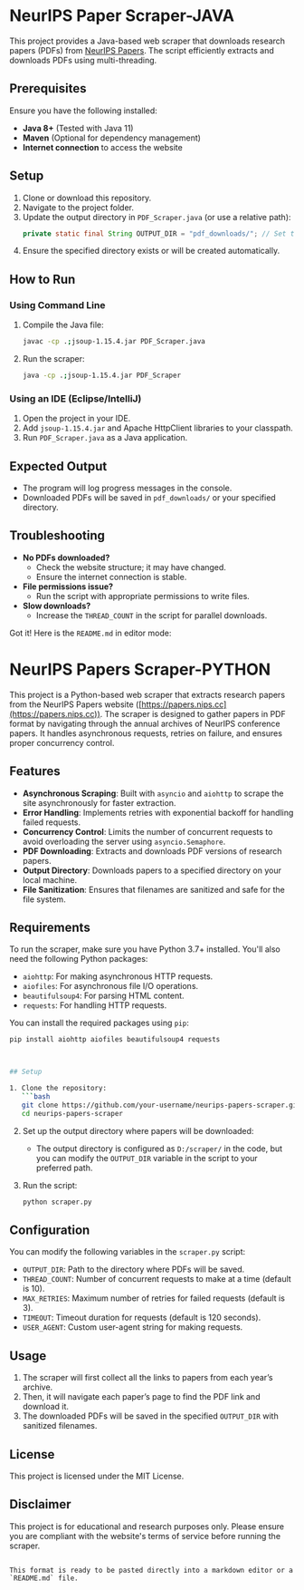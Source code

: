 # NeurIPS Paper Scraper-JAVA

This project provides a Java-based web scraper that downloads research papers (PDFs) from [NeurIPS Papers](https://papers.nips.cc). The script efficiently extracts and downloads PDFs using multi-threading.

## Prerequisites
Ensure you have the following installed:
- **Java 8+** (Tested with Java 11)
- **Maven** (Optional for dependency management)
- **Internet connection** to access the website

## Setup
1. Clone or download this repository.
2. Navigate to the project folder.
3. Update the output directory in `PDF_Scraper.java` (or use a relative path):
   ```java
   private static final String OUTPUT_DIR = "pdf_downloads/"; // Set to your desired location
   ```
4. Ensure the specified directory exists or will be created automatically.

## How to Run
### Using Command Line
1. Compile the Java file:
   ```sh
   javac -cp .;jsoup-1.15.4.jar PDF_Scraper.java
   ```
2. Run the scraper:
   ```sh
   java -cp .;jsoup-1.15.4.jar PDF_Scraper
   ```

### Using an IDE (Eclipse/IntelliJ)
1. Open the project in your IDE.
2. Add `jsoup-1.15.4.jar` and Apache HttpClient libraries to your classpath.
3. Run `PDF_Scraper.java` as a Java application.

## Expected Output
- The program will log progress messages in the console.
- Downloaded PDFs will be saved in `pdf_downloads/` or your specified directory.

## Troubleshooting
- **No PDFs downloaded?**  
  - Check the website structure; it may have changed.  
  - Ensure the internet connection is stable.  
- **File permissions issue?**  
  - Run the script with appropriate permissions to write files.  
- **Slow downloads?**  
  - Increase the `THREAD_COUNT` in the script for parallel downloads.



Got it! Here is the `README.md` in editor mode:




# NeurIPS Papers Scraper-PYTHON

This project is a Python-based web scraper that extracts research papers from the NeurIPS Papers website ([https://papers.nips.cc](https://papers.nips.cc)). The scraper is designed to gather papers in PDF format by navigating through the annual archives of NeurIPS conference papers. It handles asynchronous requests, retries on failure, and ensures proper concurrency control.

## Features

- **Asynchronous Scraping**: Built with `asyncio` and `aiohttp` to scrape the site asynchronously for faster extraction.
- **Error Handling**: Implements retries with exponential backoff for handling failed requests.
- **Concurrency Control**: Limits the number of concurrent requests to avoid overloading the server using `asyncio.Semaphore`.
- **PDF Downloading**: Extracts and downloads PDF versions of research papers.
- **Output Directory**: Downloads papers to a specified directory on your local machine.
- **File Sanitization**: Ensures that filenames are sanitized and safe for the file system.

## Requirements

To run the scraper, make sure you have Python 3.7+ installed. You'll also need the following Python packages:

- `aiohttp`: For making asynchronous HTTP requests.
- `aiofiles`: For asynchronous file I/O operations.
- `beautifulsoup4`: For parsing HTML content.
- `requests`: For handling HTTP requests.

You can install the required packages using `pip`:

```bash
pip install aiohttp aiofiles beautifulsoup4 requests



## Setup

1. Clone the repository:
   ```bash
   git clone https://github.com/your-username/neurips-papers-scraper.git
   cd neurips-papers-scraper
   ```

2. Set up the output directory where papers will be downloaded:
   - The output directory is configured as `D:/scraper/` in the code, but you can modify the `OUTPUT_DIR` variable in the script to your preferred path.

3. Run the script:
   ```bash
   python scraper.py
   ```

## Configuration

You can modify the following variables in the `scraper.py` script:

- `OUTPUT_DIR`: Path to the directory where PDFs will be saved.
- `THREAD_COUNT`: Number of concurrent requests to make at a time (default is 10).
- `MAX_RETRIES`: Maximum number of retries for failed requests (default is 3).
- `TIMEOUT`: Timeout duration for requests (default is 120 seconds).
- `USER_AGENT`: Custom user-agent string for making requests.

## Usage

1. The scraper will first collect all the links to papers from each year’s archive.
2. Then, it will navigate each paper’s page to find the PDF link and download it.
3. The downloaded PDFs will be saved in the specified `OUTPUT_DIR` with sanitized filenames.

## License

This project is licensed under the MIT License.

## Disclaimer

This project is for educational and research purposes only. Please ensure you are compliant with the website's terms of service before running the scraper.
```

This format is ready to be pasted directly into a markdown editor or a `README.md` file.

